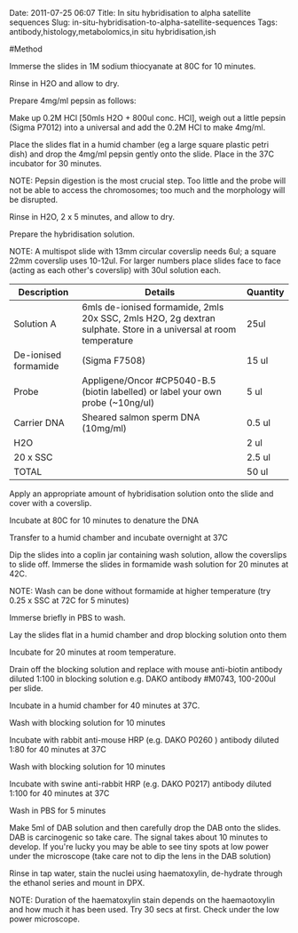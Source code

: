 Date: 2011-07-25 06:07
Title: In situ hybridisation to alpha satellite sequences
Slug: in-situ-hybridisation-to-alpha-satellite-sequences
Tags: antibody,histology,metabolomics,in situ hybridisation,ish





#Method

Immerse the slides in 1M sodium thiocyanate at 80C for 10 minutes. 



Rinse in H2O and allow to dry. 



Prepare 4mg/ml pepsin as follows:

Make up 0.2M HCl [50mls H2O + 800ul conc. HCl], weigh out a little pepsin (Sigma P7012) into a universal and add the 0.2M HCl to make 4mg/ml. 



Place the slides flat in a humid chamber (eg a large square plastic petri dish) and drop the 4mg/ml pepsin gently onto the slide. Place in the 37C incubator for 30 minutes. 

NOTE: Pepsin digestion is the most crucial step. Too little and the probe will not be able to access the chromosomes; too much and the morphology will be disrupted.



Rinse in H2O, 2 x 5 minutes, and allow to dry. 



Prepare the hybridisation solution.

NOTE: A multispot slide with 13mm circular coverslip needs 6ul; a square 22mm coverslip uses 10-12ul. For larger numbers place slides face to face (acting as each other&#39;s coverslip) with 30ul solution each.

Description|Details|Quantity
-----------|-------|---------
Solution A|6mls de-ionised formamide, 2mls 20x SSC, 2mls H2O, 2g dextran sulphate. Store in a universal at room temperature |25ul
De-ionised formamide|(Sigma F7508)|15 ul
Probe|Appligene/Oncor #CP5040-B.5 (biotin labelled) or label your own probe (~10ng/ul)|5 ul
Carrier DNA|Sheared salmon sperm DNA (10mg/ml)|0.5 ul
H2O||2 ul
20 x SSC||2.5 ul
TOTAL||50 ul







Apply an appropriate amount of hybridisation solution onto the slide and cover with a coverslip. 



Incubate at 80C for 10 minutes to denature the DNA 



Transfer to a humid chamber and incubate overnight at 37C 



Dip the slides into a coplin jar containing wash solution, allow the coverslips to slide off. Immerse the slides in formamide wash solution for 20 minutes at 42C. 

NOTE: Wash can be done without formamide at higher temperature (try 0.25 x SSC at 72C for 5 minutes)



Immerse briefly in PBS to wash.



Lay the slides flat in a humid chamber and drop blocking solution onto them



Incubate for 20 minutes at room temperature. 



Drain off the blocking solution and replace with mouse anti-biotin antibody diluted 1:100 in blocking solution e.g. DAKO antibody #M0743, 100-200ul per slide. 



Incubate in a humid chamber for 40 minutes at 37C.



Wash with blocking solution for 10 minutes 



Incubate with rabbit anti-mouse HRP (e.g.  DAKO P0260 ) antibody diluted 1:80 for 40 minutes at 37C



Wash with blocking solution for 10 minutes 



Incubate with swine anti-rabbit HRP (e.g. DAKO P0217) antibody diluted 1:100 for 40 minutes at 37C



Wash in PBS for 5 minutes 



Make 5ml of DAB solution and then carefully drop the DAB onto the slides. DAB is carcinogenic so take care. The signal takes about 10 minutes to develop. If you&#39;re lucky you may be able to see tiny spots at low power under the microscope (take care not to dip the lens in the DAB solution)



Rinse in tap water, stain the nuclei using haematoxylin, de-hydrate through the ethanol series and mount in DPX.

NOTE: Duration of the haematoxylin stain depends on the haemaotoxylin and how much it has been used. Try 30 secs at first. Check under the low power microscope. 




